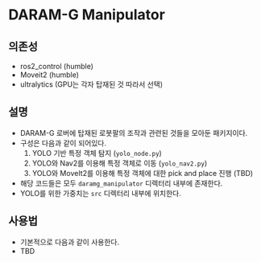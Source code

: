 # DARAM-G Manipulator
## 의존성
- ros2_control (humble)
- Moveit2 (humble)
- ultralytics (GPU는 각자 탑재된 것 따라서 선택)

## 설명
- DARAM-G 로버에 탑재된 로봇팔의 조작과 관련된 것들을 모아둔 패키지이다.
- 구성은 다음과 같이 되어있다.
  1. YOLO 기반 특정 객체 탐지 (`yolo_node.py`)
  2. YOLO와 Nav2를 이용해 특정 객체로 이동 (`yolo_nav2.py`)
  3. YOLO와 MoveIt2를 이용해 특정 객체에 대한 pick and place 진행 (TBD)
- 해당 코드들은 모두 `daramg_manipulator` 디렉터리 내부에 존재한다.
- YOLO를 위한 가중치는 `src` 디렉터리 내부에 위치한다.

## 사용법
- 기본적으로 다음과 같이 사용한다.
- TBD